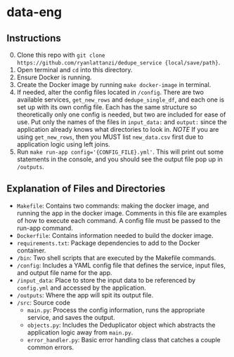 # data-eng

## Instructions

0. Clone this repo with `git clone https://github.com/ryanlattanzi/dedupe_service {local/save/path}`.
0. Open terminal and `cd` into this directory.
0. Ensure Docker is running.
0. Create the Docker image by running `make docker-image` in terminal.
0. If needed, alter the config files located in `/config`. There are two available services, `get_new_rows` and `dedupe_single_df`, and each one is set up with its own config file. Each has the same structure so theoretically only one config is needed, but two are included for ease of use. Put only the names of the files in `input_data:` and `output:` since the application already knows what directories to look in. *NOTE* If you are using `get_new_rows`, then you MUST list `new_data.csv` first due to application logic using left joins.
0. Run `make run-app config='{CONFIG_FILE}.yml'`. This will print out some statements in the console, and you should see the output file pop up in `/outputs`.

## Explanation of Files and Directories

- `Makefile`: Contains two commands: making the docker image, and running the app in the docker image. Comments in this file are examples of how to execute each command. A config file must be passed to the run-app command.
- `Dockerfile`: Contains information needed to build the docker image.
- `requirements.txt`: Package dependencies to add to the Docker container.
- `/bin`: Two shell scripts that are executed by the Makefile commands.
- `/config`: Includes a YAML config file that defines the service, input files, and output file name for the app.
- `/input_data`: Place to store the input data to be referenced by `config.yml` and accessed by the application.
- `/outputs`: Where the app will spit its output file.
- `/src`: Source code
	- `main.py`: Process the config information, runs the appropriate service, and saves the output.
	- `objects.py`: Includes the Deduplicator object which abstracts the application logic away from `main.py`.
	- `error_handler.py`: Basic error handling class that catches a couple common errors.